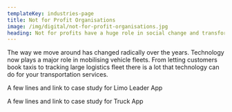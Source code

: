 ```yaml
---
templateKey: industries-page
title: Not for Profit Organisations
image: /img/digital/not-for-profit-organisations.jpg
heading: Not for profits have a huge role in social change and transformation. Technology is helping them transform how they work, increase access to resources and increase their impact many fold.
---
```


The way we move around has changed radically over the years. Technology now plays a major role in mobilising vehicle fleets. From letting customers book taxis to tracking large logistics fleet there is a lot that technology can do for your transportation services.

A few lines and link to case study for Limo Leader App

A few lines and link to case study for Truck App
